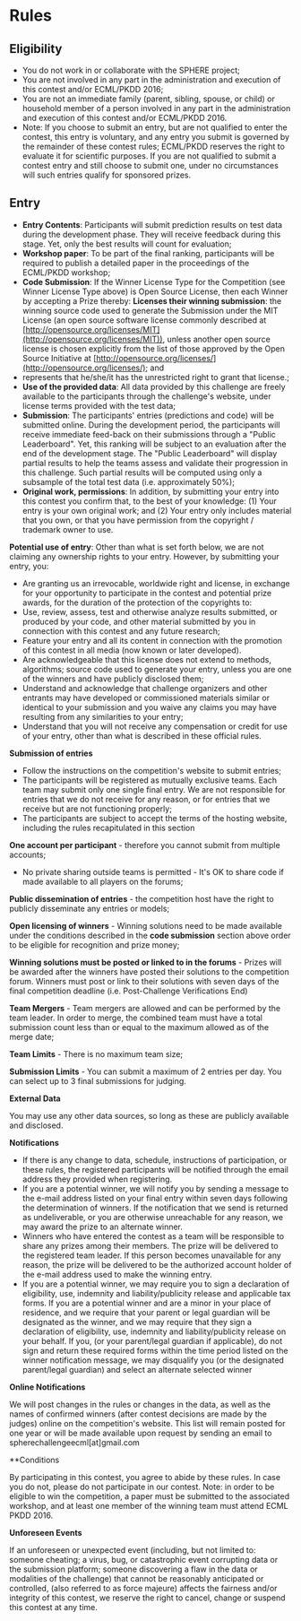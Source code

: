 # Rules

## Eligibility

- You do not work in or collaborate with the SPHERE project;
- You are not involved in any part in the administration and execution of this contest and/or ECML/PKDD 2016;
- You are not an immediate family (parent, sibling, spouse, or child) or household member of a person involved in any part in the administration and execution of this contest and/or ECML/PKDD 2016.
- Note: If you choose to submit an entry, but are not qualified to enter the contest, this entry is voluntary, and any entry you submit is governed by the remainder of these contest rules; ECML/PKDD reserves the right to
 evaluate it for scientific purposes. If you are not qualified to submit a contest entry and still choose to submit one, under no circumstances will such entries qualify for sponsored prizes.
 
## Entry

- **Entry Contents**: Participants will submit prediction results on test data during the development phase. They will receive feedback during this stage. Yet, only the best results will count for evaluation;
- **Workshop paper**: To be part of the final ranking, participants will be required to publish a detailed paper in the proceedings of the ECML/PKDD workshop;
- **Code Submission**: If the Winner License Type for the Competition (see Winner License Type above) is Open Source License, then each Winner by accepting a Prize thereby:
**Licenses their winning submission**: the winning source code used to generate the Submission under the MIT License (an open source software license commonly described at [http://opensource.org/licenses/MIT](http://opensource.org/licenses/MIT)), unless another open source license is chosen explicitly from the list of those approved by the Open Source Initiative at [http://opensource.org/licenses/](http://opensource.org/licenses/); and
- represents that he/she/it has the unrestricted right to grant that license.;
- **Use of the provided data**: All data provided by this challenge are freely available to the participants through the challenge\'s website, under license terms provided with the test data;
- **Submission**: The participants' entries (predictions and code) will be submitted online. During the development period, the participants will receive immediate feed-back on their submissions through a "Public Leaderboard". Yet, this ranking will be subject to an evaluation after the end of the development stage. The "Public Leaderboard" will display partial results to help the teams assess and validate their progression in this challenge. Such partial results will be computed using only a subsample of the total test data (i.e. approximately 50%);
- **Original work, permissions**: In addition, by submitting your entry into this contest you confirm that, to the best of your knowledge: (1) Your entry is your own original work; and (2) Your entry only includes material that you own, or that you have permission from the copyright / trademark owner to use.

**Potential use of entry**: Other than what is set forth below, we are not claiming any ownership rights to your entry. However, by submitting your entry, you:

- Are granting us an irrevocable, worldwide right and license, in exchange for your opportunity to participate in the contest and potential prize awards, for the duration of the protection of the copyrights to:
- Use, review, assess, test and otherwise analyze results submitted, or produced by your code, and other material submitted by you in connection with this contest and any future research;
- Feature your entry and all its content in connection with the promotion of this contest in all media (now known or later developed).
- Are acknowledgeable that this license does not extend to methods, algorithms; source code used to generate your entry, unless you are one of the winners and have publicly disclosed them;
- Understand and acknowledge that challenge organizers and other entrants may have developed or commissioned materials similar or identical to your submission and you waive any claims you may have resulting from any similarities to your entry;
- Understand that you will not receive any compensation or credit for use of your entry, other than what is described in these official rules.

**Submission of entries**

- Follow the instructions on the competition\'s website to submit entries;
- The participants will be registered as mutually exclusive teams. Each team may submit only one single final entry. We are not responsible for entries that we do not receive for any reason, or for entries that we receive but are not functioning properly;
- The participants are subject to accept the terms of the hosting website, including the rules recapitulated in this section

**One account per participant** - therefore you cannot submit from multiple accounts;
- No private sharing outside teams is permitted - It's OK to share code if made available to all players on the forums;

**Public dissemination of entries** - the competition host have the right to publicly disseminate any entries or models;

**Open licensing of winners** - Winning solutions need to be made available under the conditions described in the **code submission** section above order to be eligible for recognition and prize money;

**Winning solutions must be posted or linked to in the forums** - Prizes will be awarded after the winners have posted their solutions to the competition forum. Winners must post or link to their solutions with seven days of the final competition deadline (i.e. Post-Challenge Verifications End)

**Team Mergers** - Team mergers are allowed and can be performed by the team leader. In order to merge, the combined team must have a total submission count less than or equal to the maximum allowed as of the merge date;

**Team Limits** - There is no maximum team size;

**Submission Limits** - You can submit a maximum of 2 entries per day. You can select up to 3 final submissions for judging.

**External Data**

You may use any other data sources, so long as these are publicly available and disclosed.

**Notifications**

- If there is any change to data, schedule, instructions of participation, or these rules, the registered participants will be notified through the email address they provided when registering.
- If you are a potential winner, we will notify you by sending a message to the e-mail address listed on your final entry within seven days following the determination of winners. If the notification that we send is returned as undeliverable, or you are otherwise unreachable for any reason, we may award the prize to an alternate winner.
- Winners who have entered the contest as a team will be responsible to share any prizes among their members. The prize will be delivered to the registered team leader. If this person becomes unavailable for any reason, the prize will be delivered to be the authorized account holder of the e-mail address used to make the winning entry.
- If you are a potential winner, we may require you to sign a declaration of eligibility, use, indemnity and liability/publicity release and applicable tax forms. If you are a potential winner and are a minor in your place of residence, and we require that your parent or legal guardian will be designated as the winner, and we may require that they sign a declaration of eligibility, use, indemnity and liability/publicity release on your behalf. If you, (or your parent/legal guardian if applicable), do not sign and return these required forms within the time period listed on the winner notification message, we may disqualify you (or the designated parent/legal guardian) and select an alternate selected winner


**Online Notifications**

We will post changes in the rules or changes in the data, as well as the names of confirmed winners (after contest decisions are made by the judges) online on the competition\'s website. This list will remain posted for one year or will be made available upon request by sending an email to spherechallengeecml[at]gmail.com

**Conditions

By participating in this contest, you agree to abide by these rules. In case you do not, please do not participate in our contest. Note: in order to be eligible to win the competition, a paper must be submitted to the associated workshop, and at least one member of the winning team must attend ECML PKDD 2016.

**Unforeseen Events**

If an unforeseen or unexpected event (including, but not limited to: someone cheating; a virus, bug, or catastrophic event corrupting data or the submission platform; someone discovering a flaw in the data or modalities of the challenge) that cannot be reasonably anticipated or controlled, (also referred to as force majeure) affects the fairness and/or integrity of this contest, we reserve the right to cancel, change or suspend this contest at any time.
